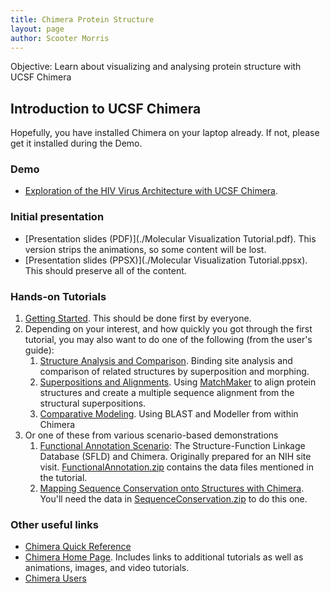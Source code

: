 ```yaml
---
title: Chimera Protein Structure
layout: page
author: Scooter Morris
---
```


Objective: Learn about visualizing and analysing protein structure with UCSF Chimera

## Introduction to UCSF Chimera

Hopefully, you have installed Chimera on your laptop already.  If not, please get it installed during the Demo.

### Demo

- [Exploration of the HIV Virus Architecture with UCSF Chimera](http://www.cgl.ucsf.edu/chimera/data/hiv-drug-nov2011/hiv-demo.html).

### Initial presentation

- [Presentation slides (PDF)](./Molecular Visualization Tutorial.pdf).  This version strips the animations, so some content will be lost.
- [Presentation slides (PPSX)](./Molecular Visualization Tutorial.ppsx).  This should preserve all of the content.

### Hands-on Tutorials

1. [Getting Started](./ChimeraGettingStarted.pdf).  This should be done first by everyone.
1. Depending on your interest, and how quickly you got through the first tutorial, you may also want to do one of the following (from the user's guide):
   1. [Structure Analysis and Comparison](./StructureAnalysis.pdf).  Binding site analysis and comparison of related structures by superposition and morphing.
   1. [Superpositions and Alignments](./SuperpositionsAndAlignments.pdf).  Using [MatchMaker](https://www.rbvi.ucsf.edu/chimera/docs/ContributedSoftware/matchmaker/matchmaker.html) to align protein structures and create a multiple sequence alignment from the structural superpositions.
   1. [Comparative Modeling](./ComparativeModeling.pdf).  Using BLAST and Modeller from within Chimera
1. Or one of these from various scenario-based demonstrations
   1. [Functional Annotation Scenario](./FunctionalAnnotation.pdf): The Structure-Function Linkage Database (SFLD) and Chimera.  Originally prepared for an NIH site visit.  [FunctionalAnnotation.zip](./FunctionalAnnotation.zip) contains the data files mentioned in the tutorial.
   1. [Mapping Sequence Conservation onto Structures with Chimera](./SequenceConservation.pdf).  You'll need the data in [SequenceConservation.zip](./SequenceConservation.zip) to do this one.

### Other useful links

- [Chimera Quick Reference](./quickref.pdf)
- [Chimera Home Page](http://www.cgl.ucsf.edu/chimera/).  Includes links to additional tutorials as well as animations, images, and video tutorials.
- [Chimera Users](http://www.cgl.ucsf.edu/pipermail/chimera-users/)
